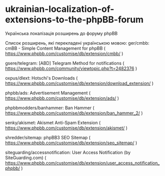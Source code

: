 # ukrainian-localization-of-extensions-to-the-phpBB-forum
Українська локалізація розширень до форуму phpBB

Список розширень, які перекладені українською мовою:
ger/cmbb: cmBB - Simple Content Management for phpBB ( https://www.phpbb.com/customise/db/extension/cmbb/ )

gsere/telegram: [ABD] Telegram Method for notifications ( https://www.phpbb.com/community/viewtopic.php?t=2482376 )

oxpus/dlext: Hotschi's Downloads ( https://www.phpbb.com/customise/db/extension/download_extension/ )

phpbb/ads: Advertisement Management ( https://www.phpbb.com/customise/db/extension/ads/ )

phpbbmodders/banhammer: Ban Hammer ( https://www.phpbb.com/customise/db/extension/ban_hammer_2/ )

senky/akismet: Akismet Anti-Spam Extension ( https://www.phpbb.com/customise/db/extension/akismet/ )

shredder/sitemap: phpBB3 SEO Sitemap ( https://www.phpbb.com/customise/db/extension/seo_sitemap/ )

siteguarding/accessnotification: User Access Notification (by SiteGuarding.com) ( https://www.phpbb.com/customise/db/extension/user_access_notification_phpbb/ )